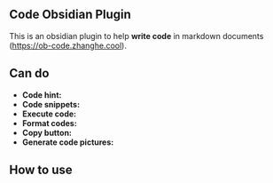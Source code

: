 ## Code Obsidian Plugin

This is an obsidian plugin to help **write code** in markdown documents (https://ob-code.zhanghe.cool).

## Can do

- **Code hint:**
- **Code snippets:**
- **Execute code:**
- **Format codes:**
- **Copy button:**
- **Generate code pictures:**

## How to use
